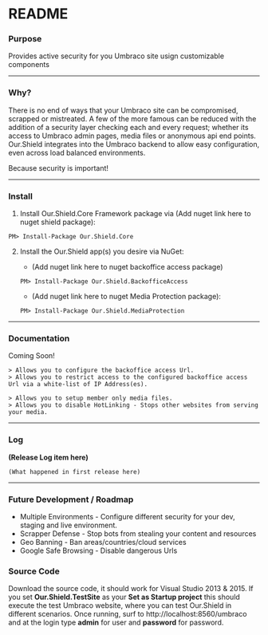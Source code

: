 # README #

### Purpose ###
Provides active security for you Umbraco site usign customizable components

---

### Why? ###
There is no end of ways that your Umbraco site can be compromised, scrapped or mistreated. A few of the more famous can be reduced with the addition of a security layer checking each and every request; whether its access to Umbraco admin pages, media files or anonymous api end points. Our.Shield integrates into the Umbraco backend to allow easy configuration, even across load balanced environments.

Because security is important!

---

### Install ###
1. Install Our.Shield.Core Framework package via (Add nuget link here to nuget shield package):
```
PM> Install-Package Our.Shield.Core
```

2. Install the Our.Shield app(s) you desire via NuGet:
	* (Add nuget link here to nuget backoffice access package)
	```
	PM> Install-Package Our.Shield.BackofficeAccess
	```
		
	* (Add nuget link here to nuget Media Protection package):
	```
	PM> Install-Package Our.Shield.MediaProtection
	```

---

### Documentation ###
Coming Soon!

	> Allows you to configure the backoffice access Url.
	> Allows you to restrict access to the configured backoffice access Url via a white-list of IP Address(es).
	
	> Allows you to setup member only media files.
	> Allows you to disable HotLinking - Stops other websites from serving your media.
	
---

### Log ###

**(Release Log item here)**

	(What happened in first release here)

---

### Future Development / Roadmap ###
* Multiple Environments - Configure different security for your dev, staging and live environment.
* Scrapper Defense - Stop bots from stealing your content and resources
* Geo Banning - Ban areas/countries/cloud services
* Google Safe Browsing - Disable dangerous Urls


### Source Code ###
Download the source code, it should work for Visual Studio 2013 & 2015. If you set **Our.Shield.TestSite** as your **Set as Startup project** this should execute the test Umbraco website, where you can test Our.Shield in different scenarios. Once running, surf to http://localhost:8560/umbraco and at the login type **admin** for user and **password** for password.
